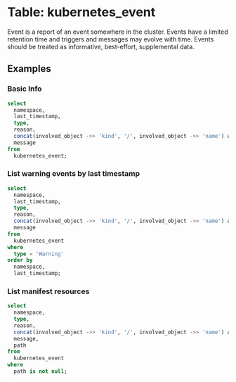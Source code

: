 # Table: kubernetes_event

Event is a report of an event somewhere in the cluster. Events have a limited retention time and triggers and messages may evolve with time. Events should be treated as informative, best-effort, supplemental data.

## Examples

### Basic Info

```sql
select
  namespace,
  last_timestamp,
  type,
  reason,
  concat(involved_object ->> 'kind', '/', involved_object ->> 'name') as object,
  message
from
  kubernetes_event;
```

### List warning events by last timestamp

```sql
select
  namespace,
  last_timestamp,
  type,
  reason,
  concat(involved_object ->> 'kind', '/', involved_object ->> 'name') as object,
  message
from
  kubernetes_event
where
  type = 'Warning'
order by
  namespace,
  last_timestamp;
```

### List manifest resources

```sql
select
  namespace,
  type,
  reason,
  concat(involved_object ->> 'kind', '/', involved_object ->> 'name') as object,
  message,
  path
from
  kubernetes_event
where
  path is not null;
```
